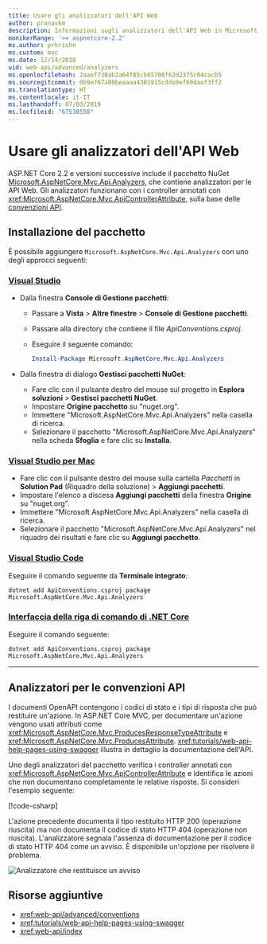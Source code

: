 ```yaml
---
title: Usare gli analizzatori dell'API Web
author: pranavkm
description: Informazioni sugli analizzatori dell'API Web in Microsoft.AspNetCore.Mvc.Api.Analyzers.
monikerRange: '>= aspnetcore-2.2'
ms.author: prkrishn
ms.custom: mvc
ms.date: 12/14/2018
uid: web-api/advanced/analyzers
ms.openlocfilehash: 2aaef738ab2a64f85cb85708f63d2375c04cacb5
ms.sourcegitcommit: 0b9e767a09beaaaa4301915cdda9ef69daaf3ff2
ms.translationtype: HT
ms.contentlocale: it-IT
ms.lasthandoff: 07/03/2019
ms.locfileid: "67538558"
---
```

# <a name="use-web-api-analyzers"></a>Usare gli analizzatori dell'API Web

ASP.NET Core 2.2 e versioni successive include il pacchetto NuGet [Microsoft.AspNetCore.Mvc.Api.Analyzers](https://www.nuget.org/packages/Microsoft.AspNetCore.Mvc.Api.Analyzers), che contiene analizzatori per le API Web. Gli analizzatori funzionano con i controller annotati con <xref:Microsoft.AspNetCore.Mvc.ApiControllerAttribute>, sulla base delle [convenzioni API](xref:web-api/advanced/conventions).

## <a name="package-installation"></a>Installazione del pacchetto

È possibile aggiungere `Microsoft.AspNetCore.Mvc.Api.Analyzers` con uno degli approcci seguenti:

### <a name="visual-studiotabvisual-studio"></a>[Visual Studio](#tab/visual-studio)

* Dalla finestra **Console di Gestione pacchetti**:
  * Passare a **Vista** > **Altre finestre** > **Console di Gestione pacchetti**.
  * Passare alla directory che contiene il file *ApiConventions.csproj*.
  * Eseguire il seguente comando:

    ```powershell
    Install-Package Microsoft.AspNetCore.Mvc.Api.Analyzers
    ```

* Dalla finestra di dialogo **Gestisci pacchetti NuGet**:
  * Fare clic con il pulsante destro del mouse sul progetto in **Esplora soluzioni** > **Gestisci pacchetti NuGet**.
  * Impostare **Origine pacchetto** su "nuget.org".
  * Immettere "Microsoft.AspNetCore.Mvc.Api.Analyzers" nella casella di ricerca.
  * Selezionare il pacchetto "Microsoft.AspNetCore.Mvc.Api.Analyzers" nella scheda **Sfoglia** e fare clic su **Installa**.

### <a name="visual-studio-for-mactabvisual-studio-mac"></a>[Visual Studio per Mac](#tab/visual-studio-mac)

* Fare clic con il pulsante destro del mouse sulla cartella *Pacchetti* in **Solution Pad** (Riquadro della soluzione)  > **Aggiungi pacchetti**.
* Impostare l'elenco a discesa **Aggiungi pacchetti** della finestra **Origine** su "nuget.org".
* Immettere "Microsoft.AspNetCore.Mvc.Api.Analyzers" nella casella di ricerca.
* Selezionare il pacchetto "Microsoft.AspNetCore.Mvc.Api.Analyzers" nel riquadro dei risultati e fare clic su **Aggiungi pacchetto**.

### <a name="visual-studio-codetabvisual-studio-code"></a>[Visual Studio Code](#tab/visual-studio-code)

Eseguire il comando seguente da **Terminale integrato**:

```console
dotnet add ApiConventions.csproj package Microsoft.AspNetCore.Mvc.Api.Analyzers
```

### <a name="net-core-clitabnetcore-cli"></a>[Interfaccia della riga di comando di .NET Core](#tab/netcore-cli)

Eseguire il comando seguente:

```console
dotnet add ApiConventions.csproj package Microsoft.AspNetCore.Mvc.Api.Analyzers
```

---

## <a name="analyzers-for-api-conventions"></a>Analizzatori per le convenzioni API

I documenti OpenAPI contengono i codici di stato e i tipi di risposta che può restituire un'azione. In ASP.NET Core MVC, per documentare un'azione vengono usati attributi come <xref:Microsoft.AspNetCore.Mvc.ProducesResponseTypeAttribute> e <xref:Microsoft.AspNetCore.Mvc.ProducesAttribute>. <xref:tutorials/web-api-help-pages-using-swagger> illustra in dettaglio la documentazione dell'API.

Uno degli analizzatori del pacchetto verifica i controller annotati con <xref:Microsoft.AspNetCore.Mvc.ApiControllerAttribute> e identifica le azioni che non documentano completamente le relative risposte. Si consideri l'esempio seguente:

[!code-csharp[](conventions/sample/Controllers/ContactsController.cs?name=missing404docs&highlight=9)]

L'azione precedente documenta il tipo restituito HTTP 200 (operazione riuscita) ma non documenta il codice di stato HTTP 404 (operazione non riuscita). L'analizzatore segnala l'assenza di documentazione per il codice di stato HTTP 404 come un avviso. È disponibile un'opzione per risolvere il problema.

![Analizzatore che restituisce un avviso](conventions/_static/Analyzer.gif)

## <a name="additional-resources"></a>Risorse aggiuntive

* <xref:web-api/advanced/conventions>
* <xref:tutorials/web-api-help-pages-using-swagger>
* <xref:web-api/index>
